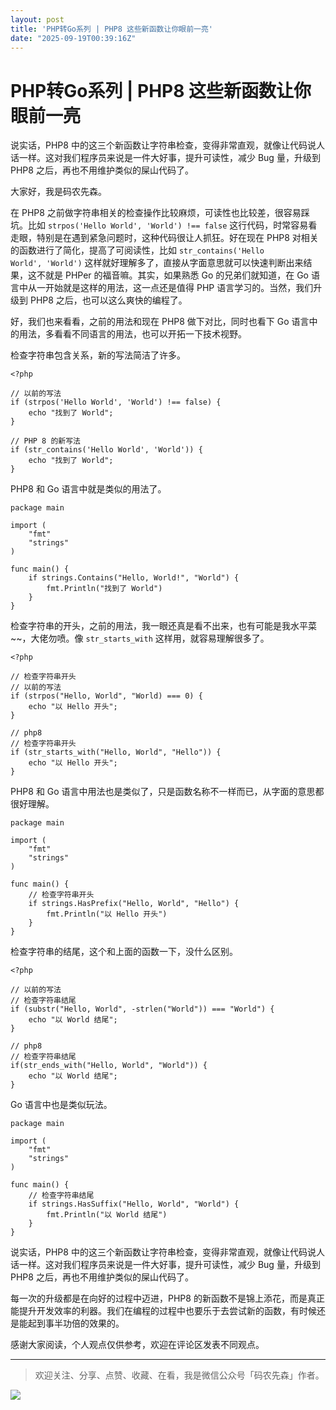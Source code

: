 ```yaml
---
layout: post
title: 'PHP转Go系列 | PHP8 这些新函数让你眼前一亮'
date: "2025-09-19T00:39:16Z"
---
```

PHP转Go系列 | PHP8 这些新函数让你眼前一亮
===========================

说实话，PHP8 中的这三个新函数让字符串检查，变得非常直观，就像让代码说人话一样。这对我们程序员来说是一件大好事，提升可读性，减少 Bug 量，升级到 PHP8 之后，再也不用维护类似的屎山代码了。

大家好，我是码农先森。

在 PHP8 之前做字符串相关的检查操作比较麻烦，可读性也比较差，很容易踩坑。比如 `strpos('Hello World', 'World') !== false` 这行代码，时常容易看走眼，特别是在遇到紧急问题时，这种代码很让人抓狂。好在现在 PHP8 对相关的函数进行了简化，提高了可阅读性，比如 `str_contains('Hello World', 'World')` 这样就好理解多了，直接从字面意思就可以快速判断出来结果，这不就是 PHPer 的福音嘛。其实，如果熟悉 Go 的兄弟们就知道，在 Go 语言中从一开始就是这样的用法，这一点还是值得 PHP 语言学习的。当然，我们升级到 PHP8 之后，也可以这么爽快的编程了。

好，我们也来看看，之前的用法和现在 PHP8 做下对比，同时也看下 Go 语言中的用法，多看看不同语言的用法，也可以开拓一下技术视野。

检查字符串包含关系，新的写法简洁了许多。

    <?php
    
    // 以前的写法
    if (strpos('Hello World', 'World') !== false) {
        echo "找到了 World";
    }
    
    // PHP 8 的新写法
    if (str_contains('Hello World', 'World')) {
        echo "找到了 World";
    }
    

PHP8 和 Go 语言中就是类似的用法了。

    package main
    
    import (
        "fmt"
        "strings"
    )
    
    func main() {
        if strings.Contains("Hello, World!", "World") {
            fmt.Println("找到了 World")
        }
    }
    

检查字符串的开头，之前的用法，我一眼还真是看不出来，也有可能是我水平菜~~，大佬勿喷。像 `str_starts_with` 这样用，就容易理解很多了。

    <?php
    
    // 检查字符串开头
    // 以前的写法
    if (strpos("Hello, World", "World) === 0) {
        echo "以 Hello 开头";
    }
    
    // php8
    // 检查字符串开头
    if (str_starts_with("Hello, World", "Hello")) {
        echo "以 Hello 开头";
    } 
    

PHP8 和 Go 语言中用法也是类似了，只是函数名称不一样而已，从字面的意思都很好理解。

    package main
    
    import (
        "fmt"
        "strings"
    )
    
    func main() {
        // 检查字符串开头
        if strings.HasPrefix("Hello, World", "Hello") {
            fmt.Println("以 Hello 开头")
        }
    }
    

检查字符串的结尾，这个和上面的函数一下，没什么区别。

    <?php
    
    // 以前的写法
    // 检查字符串结尾
    if (substr("Hello, World", -strlen("World")) === "World") {
        echo "以 World 结尾";
    }
    
    // php8
    // 检查字符串结尾
    if(str_ends_with("Hello, World", "World")) {
        echo "以 World 结尾";
    }
    

Go 语言中也是类似玩法。

    package main
    
    import (
        "fmt"
        "strings"
    )
    
    func main() {
        // 检查字符串结尾
        if strings.HasSuffix("Hello, World", "World") {
            fmt.Println("以 World 结尾")
        }
    }
    

说实话，PHP8 中的这三个新函数让字符串检查，变得非常直观，就像让代码说人话一样。这对我们程序员来说是一件大好事，提升可读性，减少 Bug 量，升级到 PHP8 之后，再也不用维护类似的屎山代码了。

每一次的升级都是在向好的过程中迈进，PHP8 的新函数不是锦上添花，而是真正能提升开发效率的利器。我们在编程的过程中也要乐于去尝试新的函数，有时候还是能起到事半功倍的效果的。

感谢大家阅读，个人观点仅供参考，欢迎在评论区发表不同观点。

* * *

> 欢迎关注、分享、点赞、收藏、在看，我是微信公众号「码农先森」作者。

![](https://img2024.cnblogs.com/blog/737276/202407/737276-20240701232432803-763891061.png)